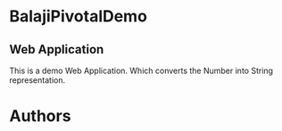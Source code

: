 # BalajiPivotalDemo

## Web Application

This is a demo Web Application. Which converts the Number into String representation.



Authors
===
